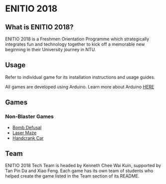 # ENITIO 2018

## What is ENITIO 2018?
ENITIO 2018 is a Freshmen Orientation Programme which strategically integrates fun and technology together to kick off a memorable new beginning in their University journey in NTU.

## Usage
Refer to individual game for its installation instructions and usage guides.

All games are developed using Arduino. 
Learn more about Arduino [HERE](https://www.arduino.cc/en/Guide/HomePage)

## Games
### Non-Blaster Games
* [Bomb Defusal](https://github.com/Garage-at-EEE/ENITIO18/tree/master/Bomb%20Defusal)
* [Laser Maze](https://github.com/Garage-at-EEE/ENITIO18/tree/master/Laser%20Maze)
* [Handcrank Car](https://github.com/Garage-at-EEE/ENITIO18/tree/master/RF%20Car)

## Team
ENITIO 2018 Tech Team is headed by Kenneth Chee Wai Kuin, supported by Tan Pin Da and Xiao Feng.
Each game has its own team of students who helped create the game listed in the Team section of its README.

